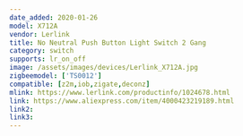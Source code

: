 ```yaml
---
date_added: 2020-01-26
model: X712A
vendor: Lerlink
title: No Neutral Push Button Light Switch 2 Gang
category: switch
supports: lr_on_off
image: /assets/images/devices/Lerlink_X712A.jpg
zigbeemodel: ['TS0012']
compatible: [z2m,iob,zigate,deconz]
mlink: https://www.lerlink.com/productinfo/1024678.html
link: https://www.aliexpress.com/item/4000423219189.html
link2: 
link3: 
---
```

